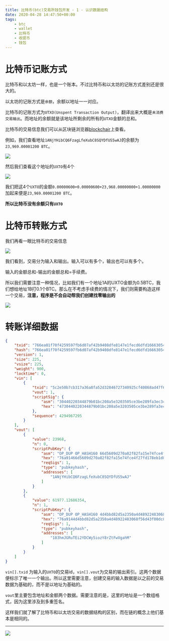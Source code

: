 ```yaml
---
title: 比特币(btc)交易所钱包开发 - 1 - 认识数据结构
date: 2020-04-28 14:47:50+00:00
tags:
    - btc
    - wallet
    - 比特币
    - 收提币
    - 钱包
---
```

# 比特币记账方式

比特币和以太坊一样，也是一个账本。不过比特币和以太坊的记账方式差别还是很大的。

以太坊的记账方式是`余额`，余额以地址一一对应。

比特币的记账方式为`UTXO(Unspent Transaction Output)`，翻译出来大概是`未消费交易输出`。而地址的余额就是该地址所剩余的所有的`UTXO`金额的总和。

<!-- more -->

比特币的交易信息我们可以从区块链浏览器[blockchair](https://blockchair.com/bitcoin)上查看。

例如，我们查看地址`1ANjYHibCQ6FzagLfeXubC8SQYDfUS5wAJ`的余额为`23,969.00001200 BTC`。

![](/images/btc-wallet-introduction/address-balance.jpg)

然后我们查看这个地址的`UXTO`有4个

![](/images/btc-wallet-introduction/address-uxto.jpg)

我们把这4个`UXTO`的金额`0.00000600+0.00000600+23,968.00000000+1.00000000`加起来便是`23,969.00001200 BTC`。

**所以比特币没有余额只有`UXTO`**

# 比特币转账方式

我们再看一眼比特币的交易信息

![](/images/btc-wallet-introduction/btc-tx.jpg)

我们看到，交易分为输入和输出。输入可以有多个，输出也可以有多个。

输入的金额总和-输出的金额总和=手续费。

所以我们需要注意一种情况，比如我们有一个地址1A的UXTO金额为0.5BTC，我们想给地址1B打0.1个BTC。那么在不考虑手续费的情况下，我们则需要构造这样一个交易，**注意，程序是不会自动帮我们创建找零输出的**

![](/images/btc-wallet-introduction/make-tx.png)

# 转账详细数据

```json
{
    "txid": "766ea01f70f4259597fb6d07af42b9408dfe8147e1fecd6dfd16663054c4b1d6",
    "hash": "766ea01f70f4259597fb6d07af42b9408dfe8147e1fecd6dfd16663054c4b1d6",
    "version": 1,
    "size": 225,
    "vsize": 225,
    "weight": 900,
    "locktime": 0,
    "vin": [
        {
            "txid": "5c2e50b7cb317a36a8fa52d32846727340925cf40868ad47f66ecf9cb2350509",
            "vout": 1,
            "scriptSig": {
                "asm": "30440220344879b01bc208a5e3203505ce3be289fa3ec34e313d35219fee7bb0f4e41f9202204901ce1cf45706695f049df0da70652e98c21814f1f229bbecf6c00b32f4fccf[ALL] 02d62848a4d57a7fb4ff324202084d6ce1b0507d01a30646a96db1d9bdb8b5bb62",
                "hex": "4730440220344879b01bc208a5e3203505ce3be289fa3ec34e313d35219fee7bb0f4e41f9202204901ce1cf45706695f049df0da70652e98c21814f1f229bbecf6c00b32f4fccf012102d62848a4d57a7fb4ff324202084d6ce1b0507d01a30646a96db1d9bdb8b5bb62"
            },
            "sequence": 4294967295
        }
    ],
    "vout": [
        {
            "value": 23968,
            "n": 0,
            "scriptPubKey": {
                "asm": "OP_DUP OP_HASH160 66d5609d270a82f82fa15e74fce4f27fd178eb1d OP_EQUALVERIFY OP_CHECKSIG",
                "hex": "76a91466d5609d270a82f82fa15e74fce4f27fd178eb1d88ac",
                "reqSigs": 1,
                "type": "pubkeyhash",
                "addresses": [
                    "1ANjYHibCQ6FzagLfeXubC8SQYDfUS5wAJ"
                ]
            }
        },
        {
            "value": 61977.12686354,
            "n": 1,
            "scriptPubKey": {
                "asm": "OP_DUP OP_HASH160 4d4bbd82d5a2350a4d48922483068f56d43f00dc OP_EQUALVERIFY OP_CHECKSIG",
                "hex": "76a9144d4bbd82d5a2350a4d48922483068f56d43f00dc88ac",
                "reqSigs": 1,
                "type": "pubkeyhash",
                "addresses": [
                    "183hmJGRuTEi2YDCWy5iozY8rZtFwVgahM"
                ]
            }
        }
    ]
}
```

`vin[].txid` 为输入的`UXTO`的交易id，`vin[].vout`为交易的输出索引。这两个数据便标示了唯一一个输出。所以这里需要注意，创建交易的输入数据是以之前的交易数据为基础的，而不是以地址为基础的。

`vout`里主要包含地址和金额两个数据。需要注意的是，这里的地址是一个数组格式，因为这里涉及到多重签名。

这样我们就了解了比特币和以太坊交易的数据结构的区别，而在链的概念上他们基本是相同的。

***

![](/images/mp-qr-search-v2.png)
